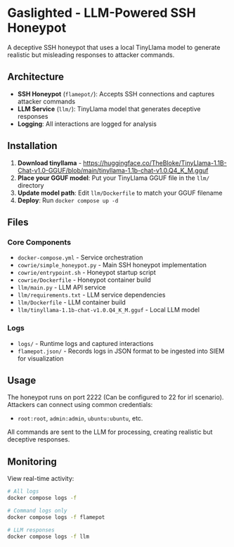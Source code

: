 # Gaslighted - LLM-Powered SSH Honeypot

A deceptive SSH honeypot that uses a local TinyLlama model to generate realistic but misleading responses to attacker commands.

## Architecture

- **SSH Honeypot** (`flamepot/`): Accepts SSH connections and captures attacker commands
- **LLM Service** (`llm/`): TinyLlama model that generates deceptive responses
- **Logging**: All interactions are logged for analysis

## Installation

1. **Download tinyllama** - https://huggingface.co/TheBloke/TinyLlama-1.1B-Chat-v1.0-GGUF/blob/main/tinyllama-1.1b-chat-v1.0.Q4_K_M.gguf
2. **Place your GGUF model**: Put your TinyLlama GGUF file in the `llm/` directory
3. **Update model path**: Edit `llm/Dockerfile` to match your GGUF filename
4. **Deploy**: Run `docker compose up -d`

## Files

### Core Components
- `docker-compose.yml` - Service orchestration
- `cowrie/simple_honeypot.py` - Main SSH honeypot implementation
- `cowrie/entrypoint.sh` - Honeypot startup script
- `cowrie/Dockerfile` - Honeypot container build
- `llm/main.py` - LLM API service
- `llm/requirements.txt` - LLM service dependencies  
- `llm/Dockerfile` - LLM container build
- `llm/tinyllama-1.1b-chat-v1.0.Q4_K_M.gguf` - Local LLM model

### Logs
- `logs/` - Runtime logs and captured interactions
- `flamepot.json/` - Records logs in JSON format to be ingested into SIEM for visualization
## Usage

The honeypot runs on port 2222 (Can be configured to 22 for irl scenario). Attackers can connect using common credentials:
- `root:root`, `admin:admin`, `ubuntu:ubuntu`, etc.

All commands are sent to the LLM for processing, creating realistic but deceptive responses.

## Monitoring

View real-time activity:
```bash
# All logs
docker compose logs -f

# Command logs only  
docker compose logs -f flamepot

# LLM responses
docker compose logs -f llm
```



